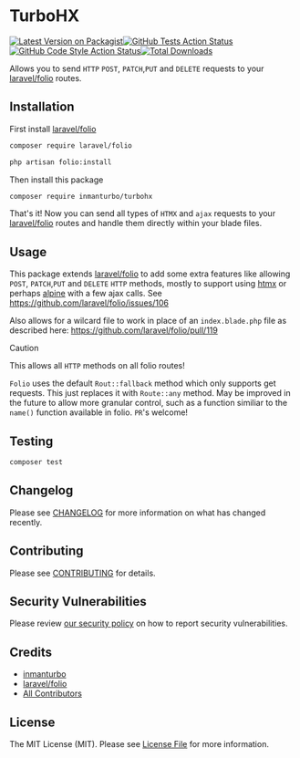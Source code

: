 # TurboHX

[![Latest Version on Packagist](https://img.shields.io/packagist/v/inmanturbo/turbohx.svg?style=flat-square)](https://packagist.org/packages/inmanturbo/turbohx)[![GitHub Tests Action Status](https://img.shields.io/github/actions/workflow/status/inmanturbo/turbohx/run-tests.yml?branch=main&label=tests&style=flat-square)](https://github.com/inmanturbo/turbohx/actions?query=workflow%3Arun-tests+branch%3Amain)
[![GitHub Code Style Action Status](https://img.shields.io/github/actions/workflow/status/inmanturbo/turbohx/fix-php-code-style-issues.yml?branch=main&label=code%20style&style=flat-square)](https://github.com/inmanturbo/turbohx/actions?query=workflow%3A"Fix+PHP+code+style+issues"+branch%3Amain)[![Total Downloads](https://img.shields.io/packagist/dt/inmanturbo/turbohx.svg?style=flat-square)](https://packagist.org/packages/inmanturbo/turbohx)

Allows you to send `HTTP` `POST`, `PATCH`,`PUT` and `DELETE` requests to your [laravel/folio](https://github.com/laravel/folio) routes.

## Installation

First install [laravel/folio](https://laravel.com/docs/10.x/folio#installation)

```bash
composer require laravel/folio
```

```bash
php artisan folio:install
```

Then install this package

```bash
composer require inmanturbo/turbohx
```

That's it! Now you can send all types of `HTMX` and `ajax` requests to your [laravel/folio](https://github.com/laravel/folio) routes and handle them directly within your blade files.

## Usage

This package extends [laravel/folio](https://github.com/laravel/folio) to add some extra features like allowing `POST`, `PATCH`,`PUT` and `DELETE` `HTTP` methods, mostly to support using [htmx](https://github.com/bigskysoftware/htmx) or perhaps [alpine](https://github.com/alpinejs/alpine) with a few ajax calls. See <https://github.com/laravel/folio/issues/106>

Also allows for a wilcard file to work in place of an `index.blade.php` file as described here: <https://github.com/laravel/folio/pull/119>

> [!CAUTION]
> This allows all `HTTP` methods on all folio routes!

`Folio` uses the default `Rout::fallback` method which only supports get requests. This just replaces it with `Route::any` method. May be improved in the future to allow more granular control, such as a function similiar to the `name()` function available in folio. `PR`'s welcome!

## Testing

```bash
composer test
```

## Changelog

Please see [CHANGELOG](CHANGELOG.md) for more information on what has changed recently.

## Contributing

Please see [CONTRIBUTING](CONTRIBUTING.md) for details.

## Security Vulnerabilities

Please review [our security policy](../../security/policy) on how to report security vulnerabilities.

## Credits

- [inmanturbo](https://github.com/inmanturbo)
- [laravel/folio](https://github.com/inmanturbo)
- [All Contributors](../../contributors)

## License

The MIT License (MIT). Please see [License File](LICENSE.md) for more information.

